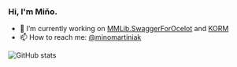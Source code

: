 ### Hi, I'm Miňo.


- 🔭 I’m currently working on [MMLib.SwaggerForOcelot](https://github.com/Burgyn/MMLib.SwaggerForOcelot) and [KORM](https://github.com/Kros-sk/Kros.KORM)
- 📫 How to reach me: [@minomartiniak](https://twitter.com/MinoMartiniak)

![GitHub stats](https://github-readme-stats.vercel.app/api?username=burgyn&show_icons=true)
